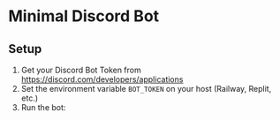 # Minimal Discord Bot

## Setup

1. Get your Discord Bot Token from https://discord.com/developers/applications
2. Set the environment variable `BOT_TOKEN` on your host (Railway, Replit, etc.)
3. Run the bot:
